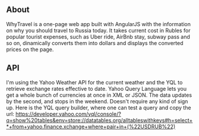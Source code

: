 ## About
WhyTravel is a one-page web app built with AngularJS with the information on why you should travel to Russia today. It takes current cost in Rubles for popular tourist expenses, such as Uber ride, AirBnb stay, subway pass and so on, dinamically converts them into dollars and displays the converted prices on the page.


## API 

I'm using the Yahoo Weather API for the current weather and the YQL to retrieve exchange rates effective to date.
Yahoo Query Language lets you get a whole bunch of currencies at once in XML or JSON. The data updates by the second, and stops in the weekend. Doesn't require any kind of sign up.
Here is the YQL query builder, where one can test a query and copy the url: https://developer.yahoo.com/yql/console/?q=show%20tables&env=store://datatables.org/alltableswithkeys#h=select+*+from+yahoo.finance.xchange+where+pair+in+(%22USDRUB%22)




